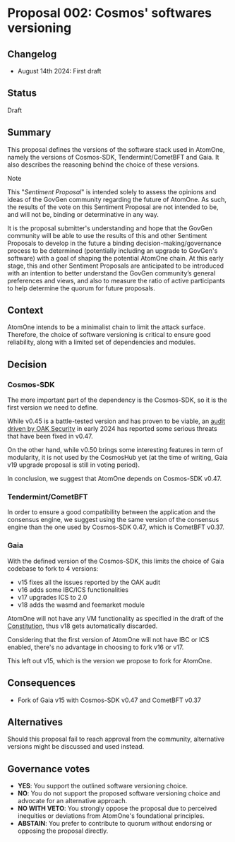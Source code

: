 # Proposal 002: Cosmos' softwares versioning

## Changelog

* August 14th 2024: First draft

## Status

Draft

## Summary

This proposal defines the versions of the software stack used in AtomOne,
namely the versions of Cosmos-SDK, Tendermint/CometBFT and Gaia. It also
describes the reasoning behind the choice of these versions.

> [!NOTE]
> This "*Sentiment Proposal*" is intended solely to assess the opinions and
> ideas of the GovGen community regarding the future of AtomOne.
> As such, the results of the vote on this Sentiment Proposal are not intended 
> to be, and will not be, binding or determinative in any way.
> 
> It is the proposal submitter's understanding and hope that the GovGen
> community will be able to use the results of this and other Sentiment
> Proposals to develop in the future a binding decision-making/governance
> process to be determined (potentially including an upgrade to GovGen's
> software) with a goal of shaping the potential AtomOne chain. At this early
> stage, this and other Sentiment Proposals are anticipated to be introduced
> with an intention to better understand the GovGen community’s general
> preferences and views, and also to measure the ratio of active participants
> to help determine the quorum for future proposals.

## Context

AtomOne intends to be a minimalist chain to limit the attack surface.
Therefore, the choice of software versioning is critical to ensure good
reliability, along with a limited set of dependencies and modules.

## Decision

### Cosmos-SDK

The more important part of the dependency is the Cosmos-SDK, so it is the first
version we need to define.

While v0.45 is a battle-tested version and has proven to be viable, an [audit
driven by OAK Security][audit] in early 2024 has reported some serious threats
that have been fixed in v0.47. 

On the other hand, while v0.50 brings some interesting features in term of
modularity, it is not used by the CosmosHub yet (at the time of writing,
Gaia v19 upgrade proposal is still in voting period).

In conclusion, we suggest that AtomOne depends on Cosmos-SDK v0.47.

### Tendermint/CometBFT

In order to ensure a good compatibility between the application and the
consensus engine, we suggest using the same version of the consensus engine
than the one used by Cosmos-SDK 0.47, which is CometBFT v0.37.

### Gaia

With the defined version of the Cosmos-SDK, this limits the choice of Gaia
codebase to fork to 4 versions:

- v15 fixes all the issues reported by the OAK audit
- v16 adds some IBC/ICS functionalities
- v17 upgrades ICS to 2.0
- v18 adds the wasmd and feemarket module

AtomOne will not have any VM functionality as
specified in the draft of the [Constitution], thus v18 gets automatically discarded.

Considering that the first version of AtomOne will not have IBC or ICS
enabled, there's no advantage in choosing to fork v16 or v17.

This left out v15, which is the version we propose to fork for AtomOne.

## Consequences

* Fork of Gaia v15 with Cosmos-SDK v0.47 and CometBFT v0.37

## Alternatives

Should this proposal fail to reach approval from the community, alternative
versions might be discussed and used instead. 

## Governance votes

* **YES**: You support the outlined software versioning choice.
* **NO**: You do not support the proposed software versioning choice and
  advocate for an alternative approach.
* **NO WITH VETO**: You strongly oppose the proposal due to perceived
  inequities or deviations from AtomOne's foundational principles.
* **ABSTAIN**: You prefer to contribute to quorum without endorsing or opposing
  the proposal directly.

[audit]: https://github.com/oak-security/audit-reports/blob/main/Cosmos%20SDK/2024-01-23%20Audit%20Report%20-%20Cosmos%20SDK%20v1.0.pdf
[Constitution]: https://github.com/atomone-hub/genesis/blob/main/CONSTITUTION.md#article-4b-the-implementation
